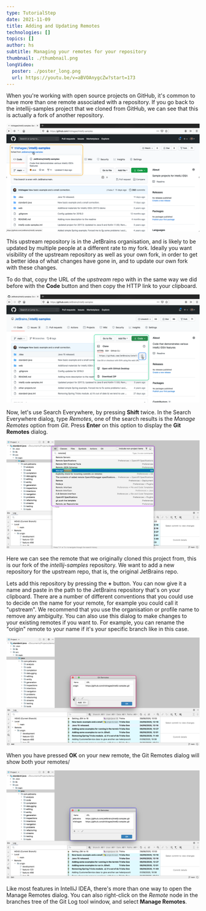 ```yaml
---
type: TutorialStep
date: 2021-11-09
title: Adding and Updating Remotes
technologies: []
topics: []
author: hs
subtitle: Managing your remotes for your repository
thumbnail: ./thumbnail.png
longVideo:
  poster: ./poster_long.png
  url: https://youtu.be/v=aBVOAnygcZw?start=173
---
```


When you're working with open source projects on GitHub, it's common to have more than one remote associated with a repository. If you go back to the intellij-samples project that we cloned from GitHub, we can see that this is actually a fork of another repository. 

![Forked repository in GitHub](github-fork.png)

This upstream repository is in the JetBrains organisation, and is likely to be updated by multiple people at a different rate to my fork. Ideally you want visibility of the upstream repository as well as your own fork, in order to get a better idea of what changes have gone in, and to update our own fork with these changes.

To do that, copy the URL of the _upstream_ repo with in the same way we did before with the **Code** button and then copy the HTTP link to your clipboard. 

![Copy Upstream Repository Link from GitHub](upstream-link.png)

Now, let's use Search Everywhere, by pressing **Shift** twice. In the Search Everywhere dialog, type _Remotes_, one of the search results is the _Manage Remotes_ option from _Git_. Press **Enter** on this option to display the **Git Remotes** dialog. 

![Search Everywhere - Manage Remotes](search-everywhere-manage-remotes.png)

Here we can see the remote that we originally cloned this project from, this is our fork of the _intellij-samples_ repository. We want to add a new repository for the upstream repo, that is, the original JetBrains repo.

Lets add this repository by pressing the **+** button. You can now give it a name and paste in the path to the JetBrains repository that's on your clipboard. There are a number of different conventions that you could use to decide on the name for your remote, for example you could call it "upstream". We recommend that you use the organisation or profile name to remove any ambiguity. You can also use this dialog to make changes to your existing remotes if you want to. For example, you can rename the "origin" remote to your name if it's your specific branch like in this case. 

![Adding a remote in IntelliJ IDEA](add-remote-intelij-idea.png)

When you have pressed **OK** on your new remote, the Git Remotes dialog will show both your remotes/

![Add and rename remotes](add-rename-remotes.png)

Like most features in IntelliJ IDEA, there's more than one way to open the Manage Remotes dialog. You can also right-click on the _Remote_ node in the branches tree of the Git Log tool window, and select **Manage Remotes**.